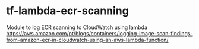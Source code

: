 # tf-lambda-ecr-scanning
Module to log ECR scanning to CloudWatch using lambda
https://aws.amazon.com/pt/blogs/containers/logging-image-scan-findings-from-amazon-ecr-in-cloudwatch-using-an-aws-lambda-function/
